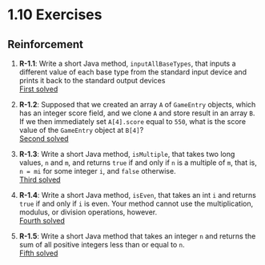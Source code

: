 # 1.10 Exercises

## Reinforcement

1. **R-1.1**:
   Write a short Java method, `inputAllBaseTypes`, that inputs a different
   value of each base type from the standard input device and prints it
   back to the standard output devices  
   [First solved](First.java)


2. **R-1.2**:
   Supposed that we created an array `A` of `GameEntry` objects, which has an integer score field, and we clone `A` and
   store result in an array `B`.
   If we then immediately set `A[4].score` equal to `550`, what is the score value of the `GameEntry` object at `B[4]`?  
   [Second solved](Second.java)  


3. **R-1.3**:
   Write a short Java method, `isMultiple`, that takes two long values, `n` and `m`, and returns `true` if and only if `n`
   is a multiple of `m`, that is, `n = mi` for some integer `i`, and `false` otherwise.  
   [Third solved](Third.java)  


4. **R-1.4**:
    Write a short Java method, `isEven`, that takes an int `i` and returns `true` if and only if `i` is even. Your method cannot use the multiplication, modulus, or division operations, however.   
    [Fourth solved](Fourth.java)  


5. **R-1.5**:
    Write a short Java method that takes an integer `n` and returns the sum of all positive integers less than or equal to `n`.  
    [Fifth solved](Fifth.java)